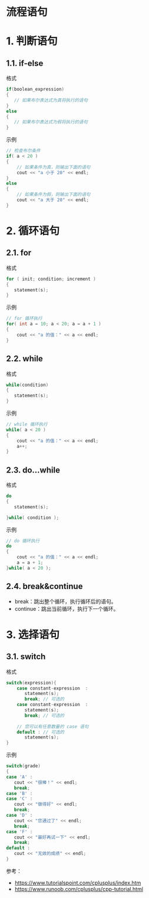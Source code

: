 # 流程语句

# 1. 判断语句

## 1.1. if-else

格式

```c
if(boolean_expression)
{
   // 如果布尔表达式为真将执行的语句
}
else
{
   // 如果布尔表达式为假将执行的语句
}
```

示例

```c
// 检查布尔条件
if( a < 20 )
{
    // 如果条件为真，则输出下面的语句
    cout << "a 小于 20" << endl;
}
else
{
    // 如果条件为假，则输出下面的语句
    cout << "a 大于 20" << endl;
}
```

# 2. 循环语句

## 2.1. for

格式

```c
for ( init; condition; increment )
{
   statement(s);
}
```

示例

```c
// for 循环执行
for( int a = 10; a < 20; a = a + 1 )
{
    cout << "a 的值：" << a << endl;
}
```

## 2.2. while

格式

```c
while(condition)
{
   statement(s);
}
```

示例

```c
// while 循环执行
while( a < 20 )
{
    cout << "a 的值：" << a << endl;
    a++;
}
```

## 2.3. do...while

格式

```c
do
{
   statement(s);

}while( condition );
```

示例

```c
// do 循环执行
do
{
    cout << "a 的值：" << a << endl;
    a = a + 1;
}while( a < 20 );
```

## 2.4. break&continue

- break：跳出整个循环，执行循环后的语句。
- continue：跳出当前循环，执行下一个循环。

# 3. 选择语句

## 3.1. switch

格式

```c
switch(expression){
    case constant-expression  :
       statement(s);
       break; // 可选的
    case constant-expression  :
       statement(s);
       break; // 可选的
  
    // 您可以有任意数量的 case 语句
    default : // 可选的
       statement(s);
}
```

示例

```c
switch(grade)
{
case 'A' :
   cout << "很棒！" << endl; 
   break;
case 'B' :
case 'C' :
   cout << "做得好" << endl;
   break;
case 'D' :
   cout << "您通过了" << endl;
   break;
case 'F' :
   cout << "最好再试一下" << endl;
   break;
default :
   cout << "无效的成绩" << endl;
}
```



参考：

- https://www.tutorialspoint.com/cplusplus/index.htm
- https://www.runoob.com/cplusplus/cpp-tutorial.html